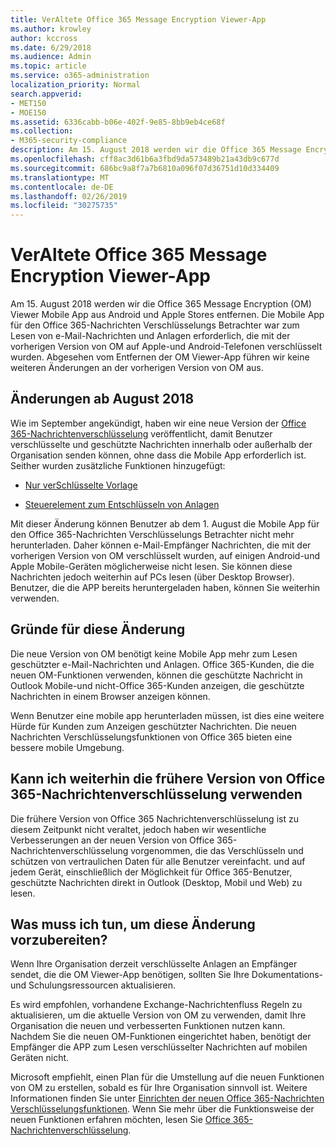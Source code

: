```yaml
---
title: VerAltete Office 365 Message Encryption Viewer-App
ms.author: krowley
author: kccross
ms.date: 6/29/2018
ms.audience: Admin
ms.topic: article
ms.service: o365-administration
localization_priority: Normal
search.appverid:
- MET150
- MOE150
ms.assetid: 6336cabb-b06e-402f-9e85-8bb9eb4ce68f
ms.collection:
- M365-security-compliance
description: Am 15. August 2018 werden wir die Office 365 Message Encryption (OM) Viewer Mobile App aus Android und Apple Stores entfernen. Die Mobile App für den Office 365-Nachrichten Verschlüsselungs Betrachter war zum Lesen von e-Mail-Nachrichten und Anlagen erforderlich, die mit der vorherigen Version von OM auf Apple-und Android-Telefonen verschlüsselt wurden. Abgesehen vom Entfernen der OM Viewer-App führen wir keine weiteren Änderungen an der vorherigen Version von OM aus.
ms.openlocfilehash: cff8ac3d61b6a3fbd9da573489b21a43db9c677d
ms.sourcegitcommit: 686bc9a8f7a7b6810a096f07d36751d10d334409
ms.translationtype: MT
ms.contentlocale: de-DE
ms.lasthandoff: 02/26/2019
ms.locfileid: "30275735"
---
```

# <a name="deprecating-office-365-message-encryption-viewer-app"></a>VerAltete Office 365 Message Encryption Viewer-App

Am 15. August 2018 werden wir die Office 365 Message Encryption (OM) Viewer Mobile App aus Android und Apple Stores entfernen. Die Mobile App für den Office 365-Nachrichten Verschlüsselungs Betrachter war zum Lesen von e-Mail-Nachrichten und Anlagen erforderlich, die mit der vorherigen Version von OM auf Apple-und Android-Telefonen verschlüsselt wurden. Abgesehen vom Entfernen der OM Viewer-App führen wir keine weiteren Änderungen an der vorherigen Version von OM aus.
  
## <a name="changes-beginning-august-2018"></a>Änderungen ab August 2018

Wie im September angekündigt, haben wir eine neue Version der [Office 365-Nachrichtenverschlüsselung](https://aka.ms/ome2017) veröffentlicht, damit Benutzer verschlüsselte und geschützte Nachrichten innerhalb oder außerhalb der Organisation senden können, ohne dass die Mobile App erforderlich ist. Seither wurden zusätzliche Funktionen hinzugefügt: 
  
- [Nur verSchlüsselte Vorlage](https://aka.ms/encryptonly)
    
- [Steuerelement zum Entschlüsseln von Anlagen](https://techcommunity.microsoft.com/t5/Security-Privacy-and-Compliance/Admin-control-for-attachments-now-available-in-Office-365/ba-p/204007)
    
Mit dieser Änderung können Benutzer ab dem 1. August die Mobile App für den Office 365-Nachrichten Verschlüsselungs Betrachter nicht mehr herunterladen. Daher können e-Mail-Empfänger Nachrichten, die mit der vorherigen Version von OM verschlüsselt wurden, auf einigen Android-und Apple Mobile-Geräten möglicherweise nicht lesen. Sie können diese Nachrichten jedoch weiterhin auf PCs lesen (über Desktop Browser). Benutzer, die die APP bereits heruntergeladen haben, können Sie weiterhin verwenden.
  
## <a name="why-this-change-was-made"></a>Gründe für diese Änderung

Die neue Version von OM benötigt keine Mobile App mehr zum Lesen geschützter e-Mail-Nachrichten und Anlagen. Office 365-Kunden, die die neuen OM-Funktionen verwenden, können die geschützte Nachricht in Outlook Mobile-und nicht-Office 365-Kunden anzeigen, die geschützte Nachrichten in einem Browser anzeigen können.
  
Wenn Benutzer eine mobile app herunterladen müssen, ist dies eine weitere Hürde für Kunden zum Anzeigen geschützter Nachrichten. Die neuen Nachrichten Verschlüsselungsfunktionen von Office 365 bieten eine bessere mobile Umgebung.
  
## <a name="can-i-still-use-the-previous-version-of-office-365-message-encryption"></a>Kann ich weiterhin die frühere Version von Office 365-Nachrichtenverschlüsselung verwenden

Die frühere Version von Office 365 Nachrichtenverschlüsselung ist zu diesem Zeitpunkt nicht veraltet, jedoch haben wir wesentliche Verbesserungen an der neuen Version von Office 365-Nachrichtenverschlüsselung vorgenommen, die das Verschlüsseln und schützen von vertraulichen Daten für alle Benutzer vereinfacht. und auf jedem Gerät, einschließlich der Möglichkeit für Office 365-Benutzer, geschützte Nachrichten direkt in Outlook (Desktop, Mobil und Web) zu lesen. 
  
## <a name="what-do-i-need-to-do-to-prepare-for-this-change"></a>Was muss ich tun, um diese Änderung vorzubereiten?

Wenn Ihre Organisation derzeit verschlüsselte Anlagen an Empfänger sendet, die die OM Viewer-App benötigen, sollten Sie Ihre Dokumentations-und Schulungsressourcen aktualisieren.
  
Es wird empfohlen, vorhandene Exchange-Nachrichtenfluss Regeln zu aktualisieren, um die aktuelle Version von OM zu verwenden, damit Ihre Organisation die neuen und verbesserten Funktionen nutzen kann. Nachdem Sie die neuen OM-Funktionen eingerichtet haben, benötigt der Empfänger die APP zum Lesen verschlüsselter Nachrichten auf mobilen Geräten nicht.
  
Microsoft empfiehlt, einen Plan für die Umstellung auf die neuen Funktionen von OM zu erstellen, sobald es für Ihre Organisation sinnvoll ist. Weitere Informationen finden Sie unter [Einrichten der neuen Office 365-Nachrichten Verschlüsselungsfunktionen](set-up-new-message-encryption-capabilities.md). Wenn Sie mehr über die Funktionsweise der neuen Funktionen erfahren möchten, lesen Sie [Office 365-Nachrichtenverschlüsselung](ome.md).
  

